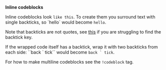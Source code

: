 **Inline codeblocks**

Inline codeblocks look `like this`. To create them you surround text with single backticks, so \`hello\` would become `hello`.

Note that backticks are not quotes, see [this](https://superuser.com/questions/254076/how-do-i-type-the-tick-and-backtick-characters-on-windows/254077#254077) if you are struggling to find the backtick key.

If the wrapped code itself has a backtick, wrap it with two backticks from each side: \`\`back \` tick\`\` would become ``back ` tick``.

For how to make multiline codeblocks see the `!codeblock` tag.
